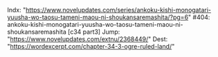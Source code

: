 Indx: "https://www.novelupdates.com/series/ankoku-kishi-monogatari-yuusha-wo-taosu-tameni-maou-ni-shoukansaremashita/?pg=6"
#404: ankoku-kishi-monogatari-yuusha-wo-taosu-tameni-maou-ni-shoukansaremashita [c34 part3]
Jump: "https://www.novelupdates.com/extnu/2368449/"
Dest: "https://wordexcerpt.com/chapter-34-3-ogre-ruled-land/"